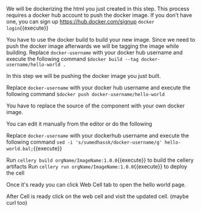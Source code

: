 We will be dockerizing the html you just created in this step.
This process requires a docker hub account to push the docker image. 
If you don’t have one, you can sign up https://hub.docker.com/signup
`docker login`{{execute}}

You have to use the docker build to build your new image.
Since we need to push the docker image afterwards we will be tagging the image while building.
Replace `docker-username` with your docker hub username and execute the following command
`$docker build --tag docker-username/hello-world .`

In this step we will be pushing the docker image you just built.

Replace `docker-username` with your docker hub username and execute the following command
`$docker push docker-username/hello-world`

You have to replace the source of the component with your own docker image.

You can edit it manually from the editor or do the following

Replace `docker-username` with your dockerhub username and execute the following command
`sed -i 's/sumedhassk/docker-username/g' hello-world.bal;`{{execute}}

Run `cellery build orgName/ImageName:1.0.0`{{execute}} to build the cellery artifacts
Run `cellery run orgName/ImageName:1.0.0`{{execute}} to deploy the cell

Once it's ready you can click Web Cell tab to open the hello world page.

After Cell is ready click on the web cell and visit the updated cell. (maybe curl too)
